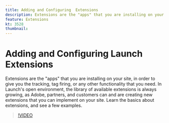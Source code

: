 ```yaml
---
title: Adding and Configuring  Extensions
description: Extensions are the "apps" that you are installing on your site, in order to give you the tracking, tag firing, or any other functionality that you need. In Launch's open environment, the library of available extensions is always growing, as Adobe, partners, and customers can and are creating new extensions that you can implement on your site. Learn the basics about extensions, and see a few examples. 
feature: Extensions
kt: 3528
thumbnail: 
---
```


# Adding and Configuring Launch Extensions

Extensions are the "apps" that you are installing on your site, in order to give you the tracking, tag firing, or any other functionality that you need. In Launch's open environment, the library of available extensions is always growing, as Adobe, partners, and customers can and are creating new extensions that you can implement on your site. Learn the basics about extensions, and see a few examples.

>[!VIDEO](https://video.tv.adobe.com/v/28732/?quality=12&learn=on)
